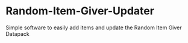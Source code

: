 # Random-Item-Giver-Updater
Simple software to easily add items and update the Random Item Giver Datapack
